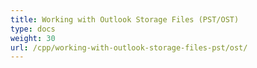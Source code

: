 ```yaml
---
title: Working with Outlook Storage Files (PST/OST)
type: docs
weight: 30
url: /cpp/working-with-outlook-storage-files-pst/ost/
---
```



